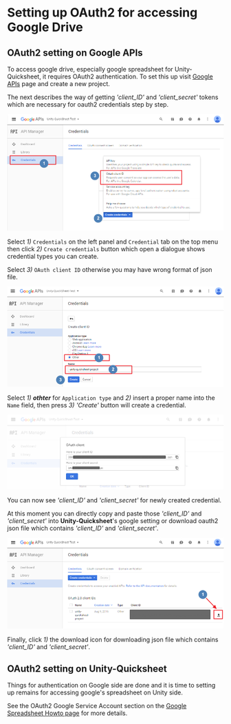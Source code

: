 # Setting up OAuth2 for accessing Google Drive

## OAuth2 setting on Google APIs

To access google drive, especially google spreadsheet for Unity-Quicksheet, 
it requires OAuth2 authentication. 
To set this up visit [Google APIs](http://console.developers.google.com) page and 
create a new project.

The next describes the way of getting *'client_ID'* and *'client_secret'* tokens 
which are necessary for oauth2 credentials step by step. 

![credential-01](./google-credentials_01.png)

Select *1)* `Credentials` on the left panel and `Credential` tab on the top menu 
then click *2)* `Create credentials` button which open a dialogue shows credential types you can create.

Select *3)* `OAuth client ID` otherwise you may have wrong format of json file.

![credential-01](./google-credentials_02.png)

Select *1)* ***othter*** for `Application type` and *2)* insert a proper name into the `Name` field, 
then press *3)* *'Create'* button will create a credential.

![credential-01](./google-credentials_03.png)

You can now see *'client_ID'* and *'client_secret'* for newly created credential.

At this moment you can directly copy and paste those *'client_ID'* and *'client_secret'* 
into **Unity-Quicksheet**'s google setting or download oauth2 json file which 
contains *'client_ID'* and *'client_secret'*. 

![credential-01](./google-credentials_04.png)

Finally, click *1)* the download icon for downloading json file which contains *'client_ID'* and *'client_secret'*.

## OAuth2 setting on Unity-Quicksheet

Things for authentication on Google side are done and it is time to setting up remains for accessing google's spreadsheet on Unity side.

See the OAuth2 Google Service Account section on the [Google Spreadsheet Howto page](http://kimsama.github.io/googlehowto/) for more details.
